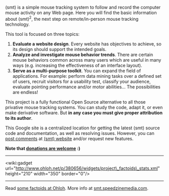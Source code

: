 (smt) is a simple mouse tracking system to follow and record the computer mouse activity on any Web page. Here you will find the basic information about (smt)<sup>2</sup>, the next step on remote/in-person mouse tracking technology.

This tool is focused on three topics:
  1. **Evaluate a website design**. Every website has objectives to achieve, so its design should support the intended goals.
  1. **Analyze and investigate mouse behavior trends**. There are certain mouse behaviors common across many users which are useful in many ways (e.g. increasing the effectiveness of an interface layout).
  1. **Serve as a multi-purpose toolkit**. You can expand the field of applications. For example: perform data mining tasks over a defined set of users, recruit visitors for a usability test, classify your audience, evaluate pointing performance and/or motor abilities... The possibilities are endless!

This project is a fully functional Open Source alternative to all those privative mouse tracking systems. You can study the code, adapt it, or even make derivative software. But **in any case you must give proper attribution to its author**.


This Google site is a centralized location for getting the latest (smt) source code and documentation, as well as resolving issues. However, you can [post comments](http://smt.speedzinemedia.com/comments.php) at [(smt) website](http://smt.speedzinemedia.com) and/or request new features.

**Note that [donations are welcome](http://smt.speedzinemedia.com/downloads.php#donations) :)**


---


&lt;wiki:gadget url="http://www.ohloh.net/p/380656/widgets/project\_factoids\_stats.xml" height="210" width="350" border="0"/&gt;


---


Read [some factoids at Ohloh](https://www.ohloh.net/p/smt2/factoids). More info at [smt.speedzinemedia.com](http://smt.speedzinemedia.com).
